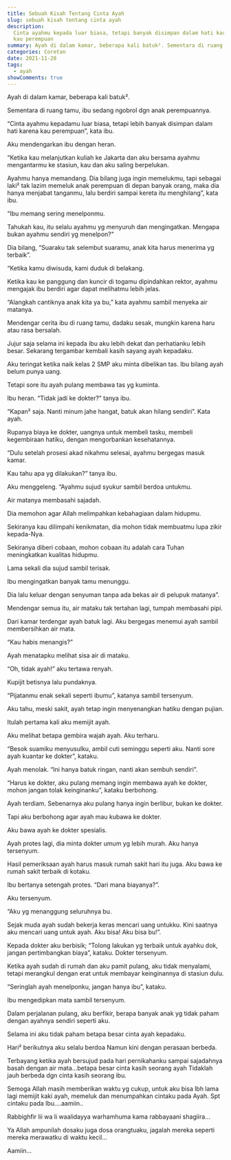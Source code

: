 ```yaml
---
title: Sebuah Kisah Tentang Cinta Ayah
slug: sebuah kisah tentang cinta ayah
description:
  Cinta ayahmu kepada luar biasa, tetapi banyak disimpan dalam hati karena
  kau perempuan
summary: Ayah di dalam kamar, beberapa kali batuk². Sementara di ruang tamu, ibu sedang ngobrol dengan anak perempuannya. “Cinta ayahmu kepadamu luar biasa, tapi lebih banyak disimpan..
categories: Coretan
date: 2021-11-28
tags:
  - ayah
showComments: true
---
```


Ayah di dalam kamar, beberapa kali batuk².

Sementara di ruang tamu, ibu sedang ngobrol dgn anak perempuannya.

“Cinta ayahmu kepadamu luar biasa, tetapi lebih banyak disimpan dalam hati karena kau perempuan”, kata ibu.

Aku mendengarkan ibu dengan heran.

“Ketika kau melanjutkan kuliah ke Jakarta dan aku bersama ayahmu mengantarmu ke stasiun, kau dan aku saling berpelukan.

Ayahmu hanya memandang. Dia bilang juga ingin memelukmu, tapi sebagai laki² tak lazim memeluk anak perempuan di depan banyak orang, maka dia hanya menjabat tanganmu, lalu berdiri sampai kereta itu menghilang”, kata ibu.

“Ibu memang sering menelponmu.

Tahukah kau, itu selalu ayahmu yg menyuruh dan mengingatkan. Mengapa bukan ayahmu sendiri yg menelpon?"

Dia bilang, “Suaraku tak selembut suaramu, anak kita harus menerima yg terbaik”.

“Ketika kamu diwisuda, kami duduk di belakang.

Ketika kau ke panggung dan kuncir di togamu dipindahkan rektor, ayahmu mengajak ibu berdiri agar dapat melihatmu lebih jelas.

“Alangkah cantiknya anak kita ya bu,” kata ayahmu sambil menyeka air matanya.

Mendengar cerita ibu di ruang tamu, dadaku sesak, mungkin karena haru atau rasa bersalah.

Jujur saja selama ini kepada ibu aku lebih dekat dan perhatianku lebih besar. Sekarang tergambar kembali kasih sayang ayah kepadaku.

Aku teringat ketika naik kelas 2 SMP aku minta dibelikan tas. Ibu bilang ayah belum punya uang.

Tetapi sore itu ayah pulang membawa tas yg kuminta.

Ibu heran. “Tidak jadi ke dokter?” tanya ibu.

“Kapan² saja. Nanti minum jahe hangat, batuk akan hilang sendiri”. Kata ayah.

Rupanya biaya ke dokter, uangnya untuk membeli tasku, membeli kegembiraan hatiku, dengan mengorbankan kesehatannya.

“Dulu setelah prosesi akad nikahmu selesai, ayahmu bergegas masuk kamar.

Kau tahu apa yg dilakukan?” tanya ibu.

Aku menggeleng. “Ayahmu sujud syukur sambil berdoa untukmu.

Air matanya membasahi sajadah.

Dia memohon agar Allah melimpahkan kebahagiaan dalam hidupmu.

Sekiranya kau dilimpahi kenikmatan, dia mohon tidak membuatmu lupa zikir kepada-Nya.

Sekiranya diberi cobaan, mohon cobaan itu adalah cara Tuhan meningkatkan kualitas hidupmu.

Lama sekali dia sujud sambil terisak.

Ibu mengingatkan banyak tamu menunggu.

Dia lalu keluar dengan senyuman tanpa ada bekas air di pelupuk matanya”.

Mendengar semua itu, air mataku tak tertahan lagi, tumpah membasahi pipi.

Dari kamar terdengar ayah batuk lagi. Aku bergegas menemui ayah sambil membersihkan air mata.

“Kau habis menangis?”

Ayah menatapku melihat sisa air di mataku.

“Oh, tidak ayah!” aku tertawa renyah.

Kupijit betisnya lalu pundaknya.

“Pijatanmu enak sekali seperti ibumu”, katanya sambil tersenyum.

Aku tahu, meski sakit, ayah tetap ingin menyenangkan hatiku dengan pujian.

Itulah pertama kali aku memijit ayah.

Aku melihat betapa gembira wajah ayah. Aku terharu.

“Besok suamiku menyusulku, ambil cuti seminggu seperti aku. Nanti sore ayah kuantar ke dokter”, kataku.

Ayah menolak. “Ini hanya batuk ringan, nanti akan sembuh sendiri”.

“Harus ke dokter, aku pulang memang ingin membawa ayah ke dokter, mohon jangan tolak keinginanku”, kataku berbohong.

Ayah terdiam. Sebenarnya aku pulang hanya ingin berlibur, bukan ke dokter.

Tapi aku berbohong agar ayah mau kubawa ke dokter.

Aku bawa ayah ke dokter spesialis.

Ayah protes lagi, dia minta dokter umum yg lebih murah. Aku hanya tersenyum.

Hasil pemeriksaan ayah harus masuk rumah sakit hari itu juga. Aku bawa ke rumah sakit terbaik di kotaku.

Ibu bertanya setengah protes. “Dari mana biayanya?”.

Aku tersenyum.

“Aku yg menanggung seluruhnya bu.

Sejak muda ayah sudah bekerja keras mencari uang untukku. Kini saatnya aku mencari uang untuk ayah. Aku bisa! Aku bisa bu!”.

Kepada dokter aku berbisik; “Tolong lakukan yg terbaik untuk ayahku dok, jangan pertimbangkan biaya”, kataku. Dokter tersenyum.

Ketika ayah sudah di rumah dan aku pamit pulang, aku tidak menyalami, tetapi merangkul dengan erat untuk membayar keinginannya di stasiun dulu.

“Seringlah ayah menelponku, jangan hanya ibu”, kataku.

Ibu mengedipkan mata sambil tersenyum.

Dalam perjalanan pulang, aku berfikir, berapa banyak anak yg tidak paham dengan ayahnya sendiri seperti aku.

Selama ini aku tidak paham betapa besar cinta ayah kepadaku.

Hari² berikutnya aku selalu berdoa Namun kini dengan perasaan berbeda.

Terbayang ketika ayah bersujud pada hari pernikahanku sampai sajadahnya basah dengan air mata…betapa besar cinta kasih seorang ayah Tidaklah jauh berbeda dgn cinta kasih seorang ibu.

Semoga Allah masih memberikan waktu yg cukup, untuk aku bisa lbh lama lagi memijit kaki ayah, memeluk dan menumpahkan cintaku pada Ayah. Spt cintaku pada Ibu….aamiin..

Rabbighfir lii wa li waalidayya warhamhuma kama rabbayaani shagiira…

Ya Allah ampunilah dosaku juga dosa orangtuaku, jagalah mereka seperti mereka merawatku di waktu kecil…

Aamiin…
